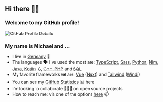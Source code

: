 ## Hi there 👋🏻

### Welcome to my GitHub profile!

![GitHub Profile Details](https://github-profile-summary-cards.vercel.app/api/cards/profile-details?username=mhrstmnn&theme=default)

<!--
**mhrstmnn/mhrstmnn** is a ✨ _special_ ✨ repository because its `README.md` (this file) appears on your GitHub profile.

Here are some ideas to get you started:

- 🔭 I’m currently working on ...
- 🌱 I’m currently learning ...
- 👯 I’m looking to collaborate on ...
- 🤔 I’m looking for help with ...
- 💬 Ask me about ...
- 📫 How to reach me: ...
- 😄 Pronouns: ...
- ⚡ Fun fact: ...
-->

### My name is Michael and …

- I live in [Germany](https://goo.gl/maps/K9EeGfAKvvNEEACPA) 📍
- The languages 🗣️ I've used the most are: [TypeScript](https://www.typescriptlang.org), [Sass](https://sass-lang.com), [Python](https://www.python.org), [Nim](https://nim-lang.org), [Java](https://www.oracle.com/java/), [Kotlin](https://kotlinlang.org), [C](https://en.wikipedia.org/wiki/The_C_Programming_Language), [C++](https://en.wikipedia.org/wiki/C%2B%2B), [PHP](https://www.php.net) and [SQL](https://en.wikipedia.org/wiki/SQL)
- My favorite frameworks 🖼 are: [Vue](https://vuejs.org) ([Nuxt](https://nuxtjs.org)) and [Tailwind](https://tailwindcss.com) ([Windi](https://windicss.org))
- You can see my [GitHub Statistics](GitHub_Statistics.md) 📊 here
- I’m looking to collaborate 👨🏻‍💻 on open source projects
- How to reach me: via one of the options [here](https://links.hrstmnn.de) 📫
<!-- - ![Twitter Follow](https://img.shields.io/twitter/follow/mhrstmnn?style=social) 🐦 -->

